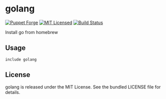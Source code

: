 golang
==============

[![Puppet Forge](https://img.shields.io/puppetforge/v/halyard/golang.svg)](https://forge.puppetlabs.com/halyard/golang)
[![MIT Licensed](https://img.shields.io/badge/license-MIT-green.svg)](https://tldrlegal.com/license/mit-license)
[![Build Status](https://img.shields.io/circleci/project/halyard/puppet-golang/master.svg)](https://circleci.com/gh/halyard/puppet-golang)

Install go from homebrew

## Usage

```puppet
include golang
```

## License

golang is released under the MIT License. See the bundled LICENSE file for details.

